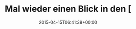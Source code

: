 ---
retweeted: false
source: <a href="http://twitter.com" rel="nofollow">Twitter Web Client</a>
entities:
  user_mentions:
  - name: hacken.in
    screen_name: hacken_in
    indices:
    - '30'
    - '40'
    id_str: '1402673720'
    id: '1402673720'
  urls: []
  symbols: []
  media:
  - expanded_url: https://twitter.com/bascht/status/588230682129915904/photo/1
    indices:
    - '83'
    - '105'
    url: http://t.co/ShCGwFJWXM
    media_url: http://pbs.twimg.com/media/CCnQsCAW4AAXhRW.png
    id_str: '588230681219751936'
    id: '588230681219751936'
    media_url_https: https://pbs.twimg.com/media/CCnQsCAW4AAXhRW.png
    sizes:
      thumb:
        w: '108'
        h: '108'
        resize: crop
      medium:
        w: '779'
        h: '108'
        resize: fit
      small:
        w: '680'
        h: '94'
        resize: fit
      large:
        w: '779'
        h: '108'
        resize: fit
    type: photo
    display_url: pic.twitter.com/ShCGwFJWXM
  hashtags: []
display_text_range:
- '0'
- '105'
favorite_count: '3'
id_str: '588230682129915904'
truncated: false
retweet_count: '0'
id: '588230682129915904'
possibly_sensitive: false
created_at: Wed Apr 15 06:41:38 +0000 2015
favorited: false
full_text: Mal wieder einen Blick in den [@hacken_in](https://twitter.com/hacken_in)
  Issue Tracker geworfen. Nicht enttäuscht.
lang: de
extended_entities:
  media:
  - expanded_url: https://twitter.com/bascht/status/588230682129915904/photo/1
    indices:
    - '83'
    - '105'
    url: http://t.co/ShCGwFJWXM
    media_url: http://pbs.twimg.com/media/CCnQsCAW4AAXhRW.png
    id_str: '588230681219751936'
    id: '588230681219751936'
    media_url_https: https://pbs.twimg.com/media/CCnQsCAW4AAXhRW.png
    sizes:
      thumb:
        w: '108'
        h: '108'
        resize: crop
      medium:
        w: '779'
        h: '108'
        resize: fit
      small:
        w: '680'
        h: '94'
        resize: fit
      large:
        w: '779'
        h: '108'
        resize: fit
    type: photo
    display_url: pic.twitter.com/ShCGwFJWXM
tags:
- pesos:twitter
date: '2015-04-15T06:41:38+00:00'
src: https://twitter.com/bascht/status/588230682129915904
original_url: https://twitter.com/bascht/status/588230682129915904
type: twitter_tweet
media_url: https://img.bascht.com/twitter/pbs.twimg.com/media/CCnQsCAW4AAXhRW.png
text: Mal wieder einen Blick in den [@hacken_in](https://twitter.com/hacken_in) Issue
  Tracker geworfen. Nicht enttäuscht.
title: Mal wieder einen Blick in den [

---